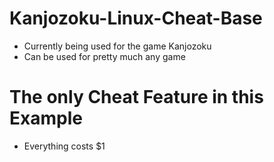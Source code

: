# Kanjozoku-Linux-Cheat-Base
- Currently being used for the game Kanjozoku 
- Can be used for pretty much any game
# The only Cheat Feature in this Example
- Everything costs $1
